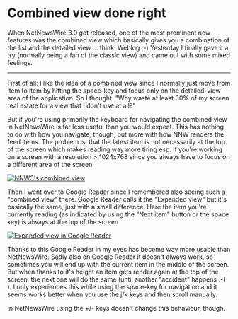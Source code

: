 # Combined view done right

When NetNewsWire 3.0 got released, one of the most prominent new features was the combined view which basically gives you a combination of the list and the detailed view ... think: Weblog ;-) Yesterday I finally gave it a try (normally being a fan of the classic view) and came out with some mixed feelings.



-------------------------------



First of all: I like the idea of a combined view since I normally just move from item to item by hitting the space-key and focus only on the detailed-view area of the application. So I thought: "Why waste at least 30% of my screen real estate for a view that I don't use at all?"

But if you're using primarily the keyboard for navigating the combined view in NetNewsWire is far less useful than you would expect. This has nothing to do with how you navigate, though, but more with how NNW renders the feed items. The problem is, that the latest item is not necessarily at the top of the screen which makes reading way more tiring esp. if you're working on a screen with a resolution > 1024x768 since you always have to focus on a different area of the screen.


<a title="Problem with the combined view in NNW3" href="{uploads}/nnw-combined.png" class="thickbox figure"><img src="{uploads}/nnw-combined-small.png" alt="NNW3's combined view"/></a>

Then I went over to Google Reader since I remembered also seeing such a "combined view" there.  Google Reader calls it the "Expanded view" but it's basically the same, just with a small difference: Here the item you're currently reading (as indicated by using the "Next item" button or the space key) is always at the top of the screen

<a title="The expanded view in Google Reader keeps items on the top" href="{uploads}/gr-combined.png" class="thickbox figure"><img src="{uploads}/gr-combined-small.png" alt="Expanded view in  Google Reader"/></a>

Thanks to this Google Reader in my eyes has become way more usable than NetNewsWire. Sadly also on Google Reader it doesn't always work, so sometimes you will end up with the current item in the middle of the screen. But when thanks to it's height an item gets render again at the top of the screen, the next one will do the same (until another "accident" happens :-( ). I only experiences this while using the space-key for navigation and it seems works better when you use the j/k keys and then scroll manually.

In NetNewsWire using the +/- keys doesn't change this behaviour, though.